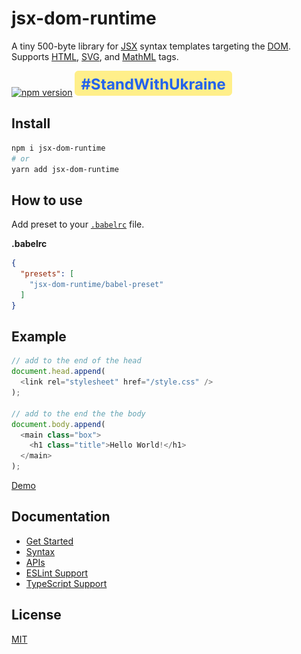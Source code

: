 # jsx-dom-runtime

A tiny 500-byte library for [JSX](https://facebook.github.io/jsx/) syntax templates targeting the [DOM](https://dom.spec.whatwg.org/). Supports [HTML](https://html.spec.whatwg.org/multipage/), [SVG](https://www.w3.org/TR/SVG/), and [MathML](https://www.w3.org/TR/MathML3/) tags.

[![npm version](https://badgen.net/npm/v/jsx-dom-runtime)](https://www.npmjs.com/package/jsx-dom-runtime)
[![Stand with Ukraine](https://raw.githubusercontent.com/vshymanskyy/StandWithUkraine/main/badges/StandWithUkraine.svg)](https://stand-with-ukraine.pp.ua/)

## Install

```bash
npm i jsx-dom-runtime
# or
yarn add jsx-dom-runtime
```

## How to use

Add preset to your [`.babelrc`](https://babeljs.io/docs/en/config-files) file.

**.babelrc**

```json
{
  "presets": [
    "jsx-dom-runtime/babel-preset"
  ]
}
```

## Example

```js
// add to the end of the head
document.head.append(
  <link rel="stylesheet" href="/style.css" />
);

// add to the end the the body
document.body.append(
  <main class="box">
    <h1 class="title">Hello World!</h1>
  </main>
);
```

[Demo](https://github.com/shoonia/jsx-dom-runtime/tree/master/DEMO)

## Documentation

- [Get Started](https://github.com/shoonia/jsx-dom-runtime/wiki#jsx-dom-runtime)
- [Syntax](https://github.com/shoonia/jsx-dom-runtime/wiki#syntax)
- [APIs](https://github.com/shoonia/jsx-dom-runtime/wiki#apis)
- [ESLint Support](https://github.com/shoonia/jsx-dom-runtime/wiki#eslint-support)
- [TypeScript Support](https://github.com/shoonia/jsx-dom-runtime/wiki#typescript-support)

## License

[MIT](https://github.com/shoonia/jsx-dom-runtime/blob/master/LICENSE)
